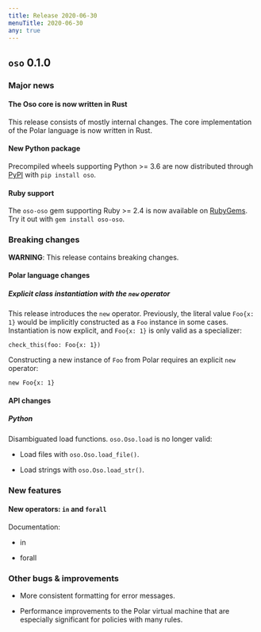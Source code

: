 ```yaml
---
title: Release 2020-06-30
menuTitle: 2020-06-30
any: true
---
```


## `oso` 0.1.0

### Major news

#### The Oso core is now written in Rust

This release consists of mostly internal changes. The core implementation of
the Polar language is now written in Rust.

#### New Python package

Precompiled wheels supporting Python >= 3.6 are now distributed through
[PyPI](https://pypi.org/project/oso/) with `pip install oso`.

#### Ruby support

The `oso-oso` gem supporting Ruby >= 2.4 is now available on [RubyGems](https://rubygems.org/gems/oso-oso). Try it out with `gem install oso-oso`.

### Breaking changes

**WARNING**: This release contains breaking changes.

#### Polar language changes

##### Explicit class instantiation with the `new` operator

This release introduces the `new` operator. Previously, the literal value
`Foo{x: 1}` would be implicitly constructed as a `Foo` instance in some
cases. Instantiation is now explicit, and `Foo{x: 1}` is only valid as a
specializer:

```
check_this(foo: Foo{x: 1})
```

Constructing a new instance of `Foo` from Polar requires an explicit `new`
operator:

```
new Foo{x: 1}
```

#### API changes

##### Python

Disambiguated load functions. `oso.Oso.load` is no longer valid:


* Load files with `oso.Oso.load_file()`.


* Load strings with `oso.Oso.load_str()`.

### New features

#### New operators: `in` and `forall`

Documentation:


* in


* forall

### Other bugs & improvements


* More consistent formatting for error messages.


* Performance improvements to the Polar virtual machine that are especially
significant for policies with many rules.
